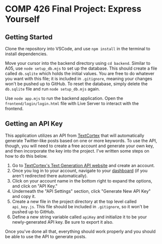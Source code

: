 # COMP 426 Final Project: Express Yourself

## Getting Started

Clone the repository into VSCode, and use `npm install` in the terminal to install dependencies.

Move your cursor into the backend directory using `cd backend`. Similar to A05, use `node setup_db.mjs` to set up the database. This should create a file called `db.sqlite` which holds the initial values. You are free to do whatever you want with this file; it is included in `.gitignore`, meaning your changes won't be pushed up to GitHub. To reset the database, simply delete the `db.sqlite` file and run `node setup_db.mjs` again.

Use `node app.mjs` to run the backend application. Open the `frontend/login/login.html` file with Live Server to interact with the frontend.

## Getting an API Key

This application utilizes an API from [TextCortex](https://textcortex.com/) that will automatically generate Twitter-like posts based on one or more keywords. To use the API, though, you will need to create a free account and generate your own key, and then incorporate the key into the project. I've written some steps on how to do this below.

1. Go to [TextCortex's Text Generation API website](https://textcortex.com/text-generation-api) and create an account.
2. Once you log in to your account, navigate to your [dashboard](https://app.textcortex.com/user/dashboard) (if you aren't redirected there automatically). 
3. Click on your account name in the bottom right to expand the options, and click on "API Key."
4. Underneath the "API Settings" section, click "Generate New API Key" and copy it.
5. Create a new file in the project directory at the top level called `api_key.js`. This file should be included in `.gitignore`, so it won't be pushed up to GitHub.
6. Define a new string variable called `apiKey` and initialize it to be your newly-generated API key. Be sure to export it also.

Once you've done all that, everything should work properly and you should be able to use the API to generate posts.